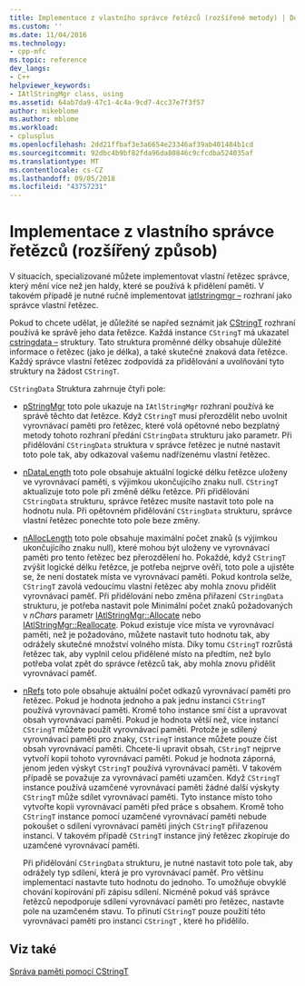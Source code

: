 ```yaml
---
title: Implementace z vlastního správce řetězců (rozšířené metody) | Dokumentace Microsoftu
ms.custom: ''
ms.date: 11/04/2016
ms.technology:
- cpp-mfc
ms.topic: reference
dev_langs:
- C++
helpviewer_keywords:
- IAtlStringMgr class, using
ms.assetid: 64ab7da9-47c1-4c4a-9cd7-4cc37e7f3f57
author: mikeblome
ms.author: mblome
ms.workload:
- cplusplus
ms.openlocfilehash: 2dd21ffbaf3e3a6654e23346af39ab401484b1cd
ms.sourcegitcommit: 92dbc4b9bf82fda96da80846c9cfcdba524035af
ms.translationtype: MT
ms.contentlocale: cs-CZ
ms.lasthandoff: 09/05/2018
ms.locfileid: "43757231"
---
```

# <a name="implementation-of-a-custom-string-manager-advanced-method"></a>Implementace z vlastního správce řetězců (rozšířený způsob)

V situacích, specializované můžete implementovat vlastní řetězec správce, který mění více než jen haldy, které se používá k přidělení paměti. V takovém případě je nutné ručně implementovat [iatlstringmgr –](../atl-mfc-shared/reference/iatlstringmgr-class.md) rozhraní jako správce vlastní řetězec.

Pokud to chcete udělat, je důležité se napřed seznámit jak [CStringT](../atl-mfc-shared/reference/cstringt-class.md) rozhraní používá ke správě jeho data řetězce. Každá instance `CStringT` má ukazatel [cstringdata –](../atl-mfc-shared/reference/cstringdata-class.md) struktury. Tato struktura proměnné délky obsahuje důležité informace o řetězec (jako je délka), a také skutečné znaková data řetězce. Každý správce vlastní řetězec zodpovídá za přidělování a uvolňování tyto struktury na žádost `CStringT`.

`CStringData` Struktura zahrnuje čtyři pole:

- [pStringMgr](../atl-mfc-shared/reference/cstringdata-class.md#pstringmgr) toto pole ukazuje na `IAtlStringMgr` rozhraní používá ke správě těchto dat řetězce. Když `CStringT` musí přerozdělit nebo uvolnit vyrovnávací paměti pro řetězec, které volá opětovné nebo bezplatný metody tohoto rozhraní předání `CStringData` strukturu jako parametr. Při přidělování `CStringData` struktura v správce řetězec je nutné nastavit toto pole tak, aby odkazoval vašemu nadřízenému vlastní řetězec.

- [nDataLength](../atl-mfc-shared/reference/cstringdata-class.md#ndatalength) toto pole obsahuje aktuální logické délku řetězce uloženy ve vyrovnávací paměti, s výjimkou ukončujícího znaku null. `CStringT` aktualizuje toto pole při změně délku řetězce. Při přidělování `CStringData` strukturu, správce řetězec musíte nastavit toto pole na hodnotu nula. Při opětovném přidělování `CStringData` strukturu, správce vlastní řetězec ponechte toto pole beze změny.

- [nAllocLength](../atl-mfc-shared/reference/cstringdata-class.md#nalloclength) toto pole obsahuje maximální počet znaků (s výjimkou ukončujícího znaku null), které mohou být uloženy ve vyrovnávací paměti pro tento řetězec bez přerozdělení ho. Pokaždé, když `CStringT` zvýšit logické délku řetězce, je potřeba nejprve ověří, toto pole a ujistěte se, že není dostatek místa ve vyrovnávací paměti. Pokud kontrola selže, `CStringT` zavolá vedoucímu vlastní řetězec aby mohla znovu přidělit vyrovnávací paměť. Při přidělování nebo změna přiřazení `CStringData` strukturu, je potřeba nastavit pole Minimální počet znaků požadovaných v *nChars* parametr [IAtlStringMgr::Allocate](../atl-mfc-shared/reference/iatlstringmgr-class.md#allocate) nebo [IAtlStringMgr::Reallocate](../atl-mfc-shared/reference/iatlstringmgr-class.md#reallocate). Pokud existuje více místa ve vyrovnávací paměti, než je požadováno, můžete nastavit tuto hodnotu tak, aby odrážely skutečné množství volného místa. Díky tomu `CStringT` rozrůstá řetězec tak, aby vyplnil celou přidělené místo na předtím, než bylo potřeba volat zpět do správce řetězců tak, aby mohla znovu přidělit vyrovnávací paměť.

- [nRefs](../atl-mfc-shared/reference/cstringdata-class.md#nrefs) toto pole obsahuje aktuální počet odkazů vyrovnávací paměti pro řetězec. Pokud je hodnota jednoho a pak jednu instanci `CStringT` používá vyrovnávací paměti. Kromě toho instance smí číst a upravovat obsah vyrovnávací paměti. Pokud je hodnota větší než, více instancí `CStringT` můžete použít vyrovnávací paměti. Protože je sdílený vyrovnávací paměti pro znaky, `CStringT` instance můžete pouze číst obsah vyrovnávací paměti. Chcete-li upravit obsah, `CStringT` nejprve vytvoří kopii tohoto vyrovnávací paměti. Pokud je hodnota záporná, jenom jeden výskyt `CStringT` používá vyrovnávací paměti. V takovém případě se považuje za vyrovnávací paměti uzamčen. Když `CStringT` instance používá uzamčené vyrovnávací paměti žádné další výskyty `CStringT` může sdílet vyrovnávací paměti. Tyto instance místo toho vytvořte kopii vyrovnávací paměti před práce s obsahem. Kromě toho `CStringT` instance pomocí uzamčené vyrovnávací paměti nebude pokoušet o sdílení vyrovnávací paměti jiných `CStringT` přiřazenou instanci. V takovém případě `CStringT` instance jiný řetězec zkopíruje do uzamčené vyrovnávací paměti.

   Při přidělování `CStringData` strukturu, je nutné nastavit toto pole tak, aby odrážely typ sdílení, která je pro vyrovnávací paměť. Pro většinu implementací nastavte tuto hodnotu do jednoho. To umožňuje obvyklé chování kopírování při zápisu sdílení. Nicméně pokud váš správce řetězců nepodporuje sdílení vyrovnávací paměti pro řetězec, nastavte pole na uzamčeném stavu. To přinutí `CStringT` pouze použití této vyrovnávací paměti pro instanci `CStringT` , které ho přidělilo.

## <a name="see-also"></a>Viz také

[Správa paměti pomocí CStringT](../atl-mfc-shared/memory-management-with-cstringt.md)

